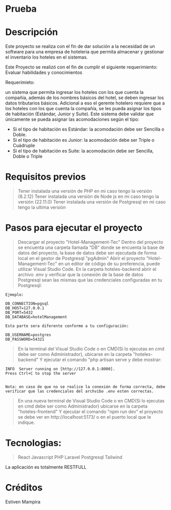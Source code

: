 # Prueba
															

# Descripción 

Este proyecto se realiza con el fin de dar solución a la necesidad de un software para una empresa de hoteleria 
que permita almacenar y gestionar el inventario los hoteles en el sistemas.


Este Proyecto se realizó con el fin de cumplir el siguiente requerimiento: Evaluar  habilidades y conocimientos

Requerimieto: 

un sistema que permita ingresar los hoteles con los que cuenta la compañía,
además de los nombres básicos del hotel, se deben ingresar los datos tributarios básicos.
Adicional a eso el gerente hotelero requiere que a los hoteles con los que cuenta la compañía,
se les pueda asignar los tipos de habitación (Estándar, Junior y Suite). Este sistema debe validar
que únicamente se pueda asignar las acomodaciones según el tipo:
- Si el tipo de habitación es Estándar: la acomodación debe ser Sencilla o Doble.
- Si el tipo de habitación es Junior: la acomodación debe ser Triple o Cuádruple
- Si el tipo de habitación es Suite: la acomodación debe ser Sencilla, Doble o Triple

# Requisitos previos


>Tener instalada una versión de PHP en mi caso tengo la versión (8.2.12)
>Tener instalada una versión de Node js en mi caso tengo la versión (22.11.0)
>Tener instalada una versión de Postgresql en mi caso tengo la ultima versión


# Pasos para ejecutar el proyecto 

>Descargar el proyecto "Hotel-Management-Tec"
>Dentro del proyecto se encuenta una carpeta llamada "DB" donde se encuenta la base de datos del proyecto, la base de datos 
debe ser ejecutada de forma local en el gestor de Postgresql "pgAdmin"
>Abrir el proyecto "Hotel-Management-Tec" en un editor de código de su preferencia, puede utilizar Visual Studio Code. 
>En la carpeta hoteles-backend abrir el archivo .env y verificar que la conexión de la base de datos Postgresql sean las mismas que las credenciales configuradas en tu Postgresql:

	Ejmeplo:
	
	DB_CONNECTION=pgsql
	DB_HOST=127.0.0.1
	DB_PORT=5432
	DB_DATABASE=hotelManagement
	
	Esta parte sera diferente conforme a tu configuración: 
	
	DB_USERNAME=postgres
	DB_PASSWORD=54321
  
>En la terminal del Visual Studio Code o en CMD(Si lo ejecutas en cmd debe ser como Administrador), ubicarse en la carpeta  "hoteles-backend"  Y ejecutar el comando "php artisan serve y debe mostrar:

	INFO  Server running on [http://127.0.0.1:8000].
	Press Ctrl+C to stop the server

	
	Nota: en caso de que no se realice la conexión de forma correcta, debe verificar que las credenciales del archvibo .env esten correctas.
	
>En una nueva terminal de Visual Studio Code o en CMD(Si lo ejecutas en cmd debe ser como Administrador) ubicarse en la carpeta "hoteles-frontend"  Y ejecutar el comando "npm run dev" el proyecto se debe ver en
http://localhost:5173/ o en el puerto local que le indique.

# Tecnologias:

>React
>Javascript
>PHP
>Laravel
>Postgresql
>Tailwind


La aplicación es totalmente RESTFULL

# Créditos

Estiven Mampira
